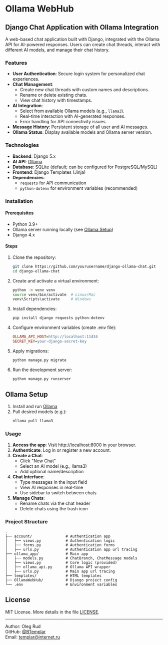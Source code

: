 # Ollama WebHub

## Django Chat Application with Ollama Integration

A web-based chat application built with Django, integrated with the Ollama API for AI-powered responses. Users can create chat threads, interact with different AI models, and manage their chat history.

### Features

- **User Authentication**: Secure login system for personalized chat experiences.
- **Chat Management**:
  - Create new chat threads with custom names and descriptions.
  - Rename or delete existing chats.
  - View chat history with timestamps.
- **AI Integration**:
  - Select from available Ollama models (e.g., `llama3`).
  - Real-time interaction with AI-generated responses.
  - Error handling for API connectivity issues.
- **Message History**: Persistent storage of all user and AI messages.
- **Ollama Status**: Display available models and Ollama server version.

### Technologies

- **Backend**: Django 5.x
- **AI API**: [Ollama](https://ollama.com/)
- **Database**: SQLite (default; can be configured for PostgreSQL/MySQL)
- **Frontend**: Django Templates (Jinja)
- **Dependencies**:
  - `requests` for API communication
  - `python-dotenv` for environment variables (recommended)

### Installation

#### Prerequisites
- Python 3.9+
- Ollama server running locally (see [Ollama Setup](#ollama-setup))
- Django 4.x

#### Steps
1. Clone the repository:
   ```bash
   git clone https://github.com/yourusername/django-ollama-chat.git
   cd django-ollama-chat
   
2. Create and activate a virtual environment:
    ```bash
    python -m venv venv
    source venv/bin/activate  # Linux/Mac
    venv\Scripts\activate     # Windows
   
3. Install dependencies:
    ```bash
    pip install django requests python-dotenv
   
4. Configure environment variables (create .env file):
    ```ini
   OLLAMA_API_HOST=http://localhost:11434
   SECRET_KEY=your-django-secret-key
   
5. Apply migrations:
   ```bash
   python manage.py migrate
   
6. Run the development server:
   ```bash
   python manage.py runserver
   
## Ollama Setup

1. Install and run [Ollama](https://ollama.com/)
2. Pull desired models (e.g.):
   ```bash
   ollama pull llama3
   
### Usage
1. **Access the app**: Visit http://localhost:8000 in your browser.
2. **Authenticate**: Log in or register a new account.
3. **Create a Chat**:
    * Click "New Chat"
    * Select an AI model (e.g., llama3)
    * Add optional name/description
4. **Chat Interface**:
    * Type messages in the input field
    * View AI responses in real-time
    * Use sidebar to switch between chats
5. **Manage Chats**:
    * Rename chats via the chat header
    * Delete chats using the trash icon
### Project Structure
```
.
├── account/               # Authentication app
│   ├── views.py           # Authentication logic
│   ├── forms.py           # Authentication forms
│   ├── urls.py            # Authentication app url tracing
├── ollama_app/            # Main app
│   ├── models.py          # ChatBranch, ChatMessage models
│   ├── views.py           # Core logic (provided)
│   ├── ollama_api.py      # Ollama API wrapper
│   ├── urls.py            # Main app url tracing
├── templates/             # HTML templates
├── OllamaWebHub/          # Django project config
└── .env                   # Environment variables
```
## License
MIT License. More details in the file [LICENSE](LICENSE).

---

Author: Oleg Rud  
GitHub: [@BTemplar](https://github.com/BTemplar)  
Email: [templar@internet.ru](mailto:templar@cyberswarm.ru)  
